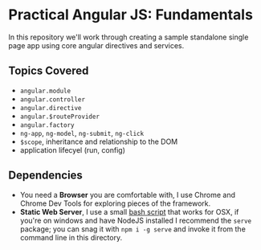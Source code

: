 # Practical Angular JS: Fundamentals

In this repository we'll work through creating a sample standalone single page app using core angular directives and services.

## Topics Covered

- `angular.module`
- `angular.controller`
- `angular.directive`
- `angular.$routeProvider`
- `angular.factory`
- `ng-app`, `ng-model`, `ng-submit`, `ng-click`
- `$scope`, inheritance and relationship to the DOM
- application lifecyel (run, config)

## Dependencies

- You need a **Browser** you are comfortable with, I use Chrome and Chrome Dev Tools for exploring pieces of the framework.
- **Static Web Server**, I use a small [bash script](https://gist.github.com/davemo/5329141#file-bash_profile-L34) that works for OSX, if you're on windows and have NodeJS installed I recommend the `serve` package; you can snag it with `npm i -g serve` and invoke it from the command line in this directory.
